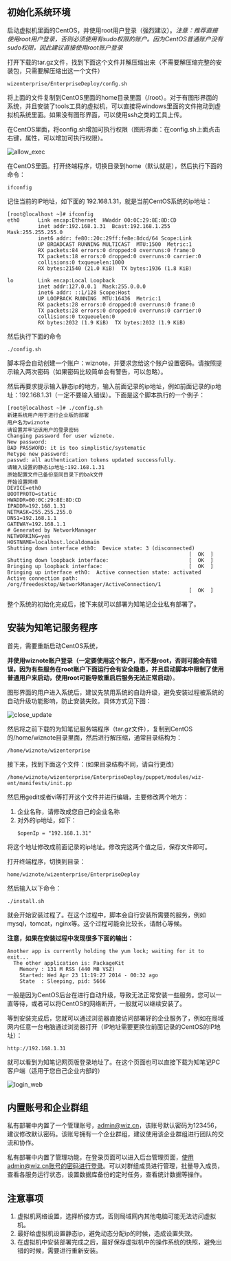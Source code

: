 ## 初始化系统环境

启动虚拟机里面的CentOS，并使用root用户登录（强烈建议）。*注意：推荐直接使用root用户登录，否则必须使用有sudo权限的账户。因为CentOS普通账户没有sudo权限，因此建议直接使用root账户登录*

打开下载的tar.gz文件，找到下面这个文件并解压缩出来（不需要解压缩完整的安装包，只需要解压缩出这一个文件）

```shell
wizenterprise/EnterpriseDeploy/conﬁg.sh
```

将上面的文件复制到CentOS里面的home目录里面（/root）。对于有图形界面的系统，并且安装了tools工具的虚拟机，可以直接将windows里面的文件拖动到虚拟机系统里面。如果没有图形界面，可以使用ssh之类的工具上传。

在CentOS里面，将config.sh增加可执行权限（图形界面：在config.sh上面点击右键，属性，可以增加可执行权限）。

![allow_exec](img/allow_exec.png)

在CentOS里面。打开终端程序，切换目录到home（默认就是），然后执行下面的命令：

```shell
ifconfig
```

记住当前的IP地址，如下面的 192.168.1.31，就是当前CentOS系统的ip地址：

```
[root@localhost ~]# ifconfig
eth0      Link encap:Ethernet  HWaddr 00:0C:29:8E:8D:CD  
          inet addr:192.168.1.31  Bcast:192.168.1.255  Mask:255.255.255.0
          inet6 addr: fe80::20c:29ff:fe8e:8dcd/64 Scope:Link
          UP BROADCAST RUNNING MULTICAST  MTU:1500  Metric:1
          RX packets:84 errors:0 dropped:0 overruns:0 frame:0
          TX packets:18 errors:0 dropped:0 overruns:0 carrier:0
          collisions:0 txqueuelen:1000 
          RX bytes:21540 (21.0 KiB)  TX bytes:1936 (1.8 KiB)

lo        Link encap:Local Loopback  
          inet addr:127.0.0.1  Mask:255.0.0.0
          inet6 addr: ::1/128 Scope:Host
          UP LOOPBACK RUNNING  MTU:16436  Metric:1
          RX packets:28 errors:0 dropped:0 overruns:0 frame:0
          TX packets:28 errors:0 dropped:0 overruns:0 carrier:0
          collisions:0 txqueuelen:0 
          RX bytes:2032 (1.9 KiB)  TX bytes:2032 (1.9 KiB)
```

然后执行下面的命令

```
./config.sh
```

脚本将会自动创建一个账户：wiznote，并要求您给这个账户设置密码。请按照提示输入两次密码（如果密码比较简单会有警告，可以忽略）。

然后再要求提示输入静态ip的地方，输入前面记录的ip地址，例如前面记录的ip地址：192.168.1.31（一定不要输入错误）。下面是这个脚本执行的一个例子：

```
[root@localhost ~]# ./config.sh 
新建系统用户用于进行企业版的部署
用户名为wiznote
请设置并牢记该用户的登录密码
Changing password for user wiznote.
New password: 
BAD PASSWORD: it is too simplistic/systematic
Retype new password: 
passwd: all authentication tokens updated successfully.
请输入设置的静态ip地址:192.168.1.31
原始配置文件已备份至同目录下的bak文件
开始设置网络
DEVICE=eth0
BOOTPROTO=static
HWADDR=00:0C:29:8E:8D:CD
IPADDR=192.168.1.31
NETMASK=255.255.255.0
DNS1=192.168.1.1
GATEWAY=192.168.1.1
# Generated by NetworkManager
NETWORKING=yes
HOSTNAME=localhost.localdomain
Shutting down interface eth0:  Device state: 3 (disconnected)
                                                           [  OK  ]
Shutting down loopback interface:                          [  OK  ]
Bringing up loopback interface:                            [  OK  ]
Bringing up interface eth0:  Active connection state: activated
Active connection path: /org/freedesktop/NetworkManager/ActiveConnection/1
                                                           [  OK  ]
```

整个系统的初始化完成后，接下来就可以部署为知笔记企业私有部署了。

## 安装为知笔记服务程序

首先，需要重新启动CentOS系统，

**并使用wiznote账户登录（一定要使用这个账户，而不是root，否则可能会有错误，因为有些服务在root账户下面运行会有安全隐患，并且启动脚本中限制了使用普通用户来启动，使用root可能导致重启后服务无法正常启动）**。

图形界面的用户进入系统后，建议先禁用系统的自动升级，避免安装过程被系统的自动升级功能影响，防止安装失败。具体方式见下图：

![close_update](img/close_update.png)

然后将之前下载的为知笔记服务端程序（tar.gz文件），复制到CentOS的/home/wiznote目录里面，然后进行解压缩，通常目录结构为：

```
/home/wiznote/wizenterprise
```

接下来，找到下面这个文件：(如果目录结构不同，请自行更改)

```
/home/wiznote/wizenterprise/EnterpriseDeploy/puppet/modules/wiz-ent/manifests/init.pp
```

然后用gedit或者vi等打开这个文件并进行编辑，主要修改两个地方：

1. 企业名称，请修改成您自己的企业名称
1. 对外的ip地址，如下：
    ```
    $openIp = "192.168.1.31"
    ```

将这个地址修改成前面记录的ip地址。修改完这两个值之后，保存文件即可。

打开终端程序，切换到目录：

```shell
home/wiznote/wizenterprise/EnterpriseDeploy
```

然后输入以下命令：

```shell
./install.sh
```

就会开始安装过程了。在这个过程中，脚本会自行安装所需要的服务，例如mysql，tomcat，nginx等。这个过程可能会比较长，请耐心等候。

**注意，如果在安装过程中发现很多下面的输出：**

```
Another app is currently holding the yum lock; waiting for it to exit...
  The other application is: PackageKit
    Memory : 131 M RSS (440 MB VSZ)
    Started: Wed Apr 23 11:19:27 2014 - 00:32 ago
    State  : Sleeping, pid: 5666
```

一般是因为CentOS后台在进行自动升级，导致无法正常安装一些服务。您可以一直等待，或者可以将CentOS的网络断开，一般就可以继续安装了。

等到安装完成后，您就可以通过浏览器直接访问部署好的企业服务了，例如在局域网内任意一台电脑通过浏览器打开（IP地址需要更换位前面记录的CentOS的IP地址）：

```
http://192.168.1.31
```

就可以看到为知笔记网页版登录地址了。在这个页面也可以直接下载为知笔记PC客户端（适用于您自己企业内部的）

![login_web](img/login_web.png)

## 内置账号和企业群组

私有部署中内置了一个管理账号，admin@wiz.cn，该账号默认密码为123456，建议修改默认密码。该账号拥有一个企业群组，建议使用该企业群组进行团队的交流和协作。

私有部署中内置了管理功能，在登录页面可以进入后台管理页面，使用admin@wiz.cn账号的密码进行登录。可以对群组成员进行管理，批量导入成员，查看各服务运行状态，设置数据库备份的定时任务，查看统计数据等操作。

## 注意事项

1. 虚拟机网络设置，选择桥接方式，否则局域网内其他电脑可能无法访问虚拟机。
1. 最好给虚拟机设置静态ip，避免动态分配ip的时候，造成设置失效。
1. 在虚拟机中安装部署完成之后，最好保存虚拟机中的操作系统的快照，避免出错的时候，需要进行重新安装。
